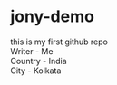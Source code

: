 # jony-demo

this is my first github repo
<br>
Writer - Me
<br>
Country - India
<br>
City - Kolkata

